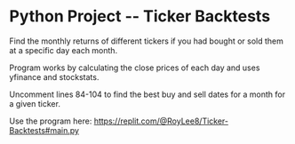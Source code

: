 # Python Project -- Ticker Backtests

Find the monthly returns of different tickers if you had bought or sold them at a specific day each month.

Program works by calculating the close prices of each day and uses yfinance and stockstats. 

Uncomment lines 84-104 to find the best buy and sell dates for a month for a given ticker.

Use the program here: https://replit.com/@RoyLee8/Ticker-Backtests#main.py
